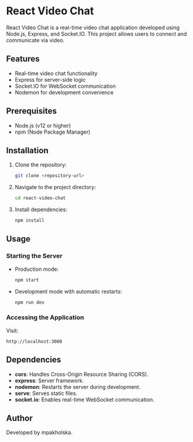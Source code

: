 # React Video Chat

React Video Chat is a real-time video chat application developed using Node.js, Express, and Socket.IO. This project allows users to connect and communicate via video.

## Features

- Real-time video chat functionality
- Express for server-side logic
- Socket.IO for WebSocket communication
- Nodemon for development convenience

## Prerequisites

- Node.js (v12 or higher)
- npm (Node Package Manager)

## Installation

1. Clone the repository:
   ```bash
   git clone <repository-url>
   ```
2. Navigate to the project directory:
   ```bash
   cd react-video-chat
   ```
3. Install dependencies:
   ```bash
   npm install
   ```

## Usage

### Starting the Server

- Production mode:
  ```bash
  npm start
  ```
- Development mode with automatic restarts:
  ```bash
  npm run dev
  ```

### Accessing the Application

Visit:

```
http://localhost:3000
```

## Dependencies

- **cors**: Handles Cross-Origin Resource Sharing (CORS).
- **express**: Server framework.
- **nodemon**: Restarts the server during development.
- **serve**: Serves static files.
- **socket.io**: Enables real-time WebSocket communication.

## Author

Developed by mpakholska.
